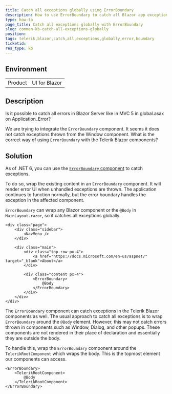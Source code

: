 ```yaml
---
title: Catch all exceptions globally using ErrorBoundary
description: How to use ErrorBoundary to catch all Blazor app exceptions globally?
type: how-to
page_title: Catch all exceptions globally with ErrorBoundary
slug: common-kb-catch-all-exceptions-globally
position: 
tags: telerik,blazor,catch,all,exceptions,globally,error,boundary
ticketid: 
res_type: kb
---
```


## Environment
<table>
	<tbody>
		<tr>
			<td>Product</td>
			<td>UI for Blazor</td>
		</tr>
	</tbody>
</table>


## Description

Is it possible to catch all errors in Blazor Server like in MVC 5 in global.asax on Application_Error?

We are trying to integrate the `ErrorBoundary` component. It seems it does not catch exceptions thrown from the Window component. What is the correct way of using `ErrorBoundary` with the Telerik Blazor components?

## Solution

As of .NET 6, you can use the [`ErrorBoundary` component](https://docs.microsoft.com/en-us/aspnet/core/blazor/fundamentals/handle-errors?view=aspnetcore-6.0#error-boundaries) to catch exceptions.

To do so, wrap the existing content in an `ErrorBoundary` component. It will render error UI when unhandled exceptions are thrown. The application continues to function normally, but the error boundary handles the exception in the affected component.

`ErrorBoundary` can wrap any Blazor component or the `@Body` in `MainLayout.razor`, so it catches all exceptions globally.

````CSHTML
<div class="page">
    <div class="sidebar">
        <NavMenu />
    </div>

    <div class="main">
        <div class="top-row px-4">
            <a href="https://docs.microsoft.com/en-us/aspnet/" target="_blank">About</a>
        </div>

        <div class="content px-4">
            <ErrorBoundary>
                @Body
            </ErrorBoundary>
        </div>
    </div>
</div>
````

The `ErrorBoundary` component can catch exceptions in the Telerik Blazor components as well. The usual approach to catch all exceptions is to wrap `ErrorBoundary` around the `@Body` element. However, this may not catch errors thrown in components such as Window, Dialog, and other popups. These components are not rendered in their place of declaration and essentially they are outside the body.

To handle this, wrap the `ErrorBoundary` component around the `TelerikRootComponent` which wraps the body. This is the topmost element our components can access.

````CSHTML
<ErrorBoundary>
    <TelerikRootComponent>
        @Body
    </TelerikRootComponent>
</ErrorBoundary>
````